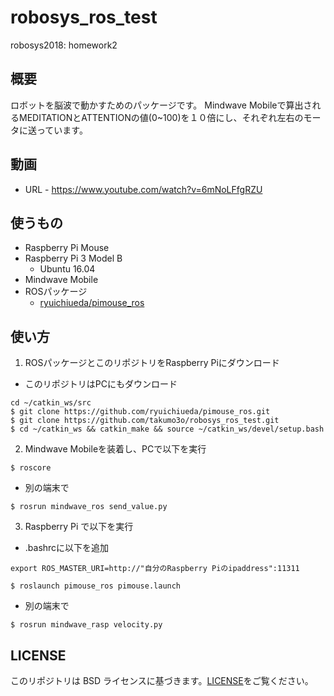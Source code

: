 # robosys_ros_test

robosys2018: homework2

## 概要
ロボットを脳波で動かすためのパッケージです。
Mindwave Mobileで算出されるMEDITATIONとATTENTIONの値(0~100)を１０倍にし、それぞれ左右のモータに送っています。

## 動画
* URL - https://www.youtube.com/watch?v=6mNoLFfgRZU

## 使うもの
* Raspberry Pi Mouse
* Raspberry Pi 3 Model B
  * Ubuntu 16.04
* Mindwave Mobile
* ROSパッケージ
  * [ryuichiueda/pimouse_ros](https://github.com/ryuichiueda/pimouse_ros)

## 使い方
1. ROSパッケージとこのリポジトリをRaspberry Piにダウンロード
 * このリポジトリはPCにもダウンロード
```
cd ~/catkin_ws/src
$ git clone https://github.com/ryuichiueda/pimouse_ros.git
$ git clone https://github.com/takumo3o/robosys_ros_test.git
$ cd ~/catkin_ws && catkin_make && source ~/catkin_ws/devel/setup.bash
```

2. Mindwave Mobileを装着し、PCで以下を実行
```
$ roscore
```
 * 別の端末で
```
$ rosrun mindwave_ros send_value.py
```

3. Raspberry Pi で以下を実行
* .bashrcに以下を追加
```
export ROS_MASTER_URI=http://"自分のRaspberry Piのipaddress":11311
```

```
$ roslaunch pimouse_ros pimouse.launch
```
  * 別の端末で
```
$ rosrun mindwave_rasp velocity.py
```

## LICENSE
このリポジトリは BSD ライセンスに基づきます。[LICENSE](https://github.com/takumo3o/robosys_ros_test/blob/master/LICENSE)をご覧ください。
